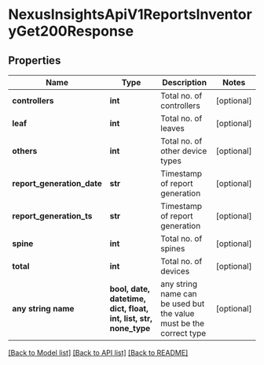 # NexusInsightsApiV1ReportsInventoryGet200Response


## Properties
Name | Type | Description | Notes
------------ | ------------- | ------------- | -------------
**controllers** | **int** | Total no. of controllers | [optional] 
**leaf** | **int** | Total no. of leaves | [optional] 
**others** | **int** | Total no. of other device types | [optional] 
**report_generation_date** | **str** | Timestamp of report generation | [optional] 
**report_generation_ts** | **str** | Timestamp of report generation | [optional] 
**spine** | **int** | Total no. of spines | [optional] 
**total** | **int** | Total no. of devices | [optional] 
**any string name** | **bool, date, datetime, dict, float, int, list, str, none_type** | any string name can be used but the value must be the correct type | [optional]

[[Back to Model list]](../README.md#documentation-for-models) [[Back to API list]](../README.md#documentation-for-api-endpoints) [[Back to README]](../README.md)


